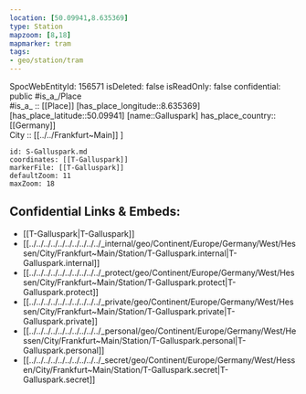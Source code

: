 ```yaml
---
location: [50.09941,8.635369] 
type: Station 
mapzoom: [8,18] 
mapmarker: tram 
tags:
- geo/station/tram
---
```

SpocWebEntityId: 156571
isDeleted: false
isReadOnly: false
confidential: public
#is_a_/Place  
#is_a_ :: [[Place]] 
[has_place_longitude::8.635369] 
[has_place_latitude::50.09941] 
[name::Galluspark] 
has_place_country:: [[Germany]]  
City :: [[../../Frankfurt~Main]] ] 


```leaflet
id: S-Galluspark.md
coordinates: [[T-Galluspark]] 
markerFile: [[T-Galluspark]] 
defaultZoom: 11 
maxZoom: 18
```


## Confidential Links & Embeds: 
- [[T-Galluspark|T-Galluspark]] 
- [[../../../../../../../../../../_internal/geo/Continent/Europe/Germany/West/Hessen/City/Frankfurt~Main/Station/T-Galluspark.internal|T-Galluspark.internal]] 
- [[../../../../../../../../../../_protect/geo/Continent/Europe/Germany/West/Hessen/City/Frankfurt~Main/Station/T-Galluspark.protect|T-Galluspark.protect]] 
- [[../../../../../../../../../../_private/geo/Continent/Europe/Germany/West/Hessen/City/Frankfurt~Main/Station/T-Galluspark.private|T-Galluspark.private]] 
- [[../../../../../../../../../../_personal/geo/Continent/Europe/Germany/West/Hessen/City/Frankfurt~Main/Station/T-Galluspark.personal|T-Galluspark.personal]] 
- [[../../../../../../../../../../_secret/geo/Continent/Europe/Germany/West/Hessen/City/Frankfurt~Main/Station/T-Galluspark.secret|T-Galluspark.secret]] 
